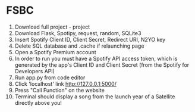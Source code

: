 # FSBC

1. Download full project - project
2. Download Flask, Spotipy, request, random, SQLite3
3. Insert Spotify Client ID, Client Secret, Redirect URI, N2YO key
4. Delete SQL database and .cache if relaunching page
5. Open a Spotify Premium account
6. In order to run you must have a Spotify API access token, which is generated by the app's Client ID and Client Secret (from the Spotify for Developers API)
7. Run app.py from code editor
7. Click 'localhost' link http://127.0.0.1:5000/
9. Press "Call Function" on the website
10. Terminal should display a song from the launch year of a Satellite directly above you!
